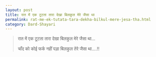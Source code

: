 ```yaml
---
layout: post
title: रात में एक टूटता तारा देखा बिलकुल मेरे जैसा था
permalink: rat-me-ek-tutata-tara-dekha-bilkul-mere-jesa-tha.html
category: Dard-Shayari
---
```

> रात में एक टूटता तारा देखा बिलकुल मेरे जैसा था... 
> 
> चाँद को कोई फर्क नहीं पड़ा बिलकुल तेरे जैसा था....!!
